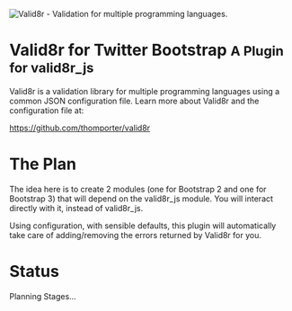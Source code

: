 ![Valid8r - Validation for multiple programming languages.](https://raw.github.com/thomporter/valid8r/master/logo.png)

# Valid8r for Twitter Bootstrap <small>A Plugin for valid8r_js</small>

Valid8r is a validation library for multiple programming languages using a common
JSON configuration file. Learn more about Valid8r and the configuration file
at:

https://github.com/thomporter/valid8r

# The Plan

The idea here is to create 2 modules (one for Bootstrap 2 and one for Bootstrap 3)
that will depend on the valid8r_js module. You will interact directly with it, 
instead of valid8r_js.  

Using configuration, with sensible defaults, this plugin will automatically take
care of adding/removing the errors returned by Valid8r for you.

# Status

Planning Stages...
